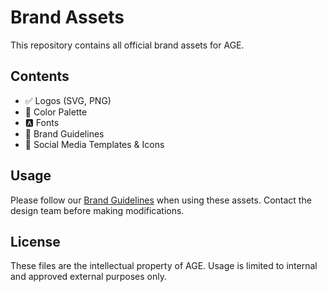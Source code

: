 # Brand Assets

This repository contains all official brand assets for AGE.

## Contents
- ✅ Logos (SVG, PNG)
- 🎨 Color Palette
- 🅰️ Fonts
- 📘 Brand Guidelines
- 🧩 Social Media Templates & Icons

## Usage
Please follow our [Brand Guidelines](guidelines/brand-guidelines.pdf) when using these assets. Contact the design team before making modifications.

## License
These files are the intellectual property of AGE. Usage is limited to internal and approved external purposes only.
